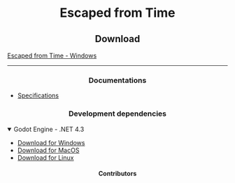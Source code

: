 <h1 align="center">
    Escaped from Time
</h1>

<h2 align="center">
    Download
</h2>

<a href="https://github.com/NickSpyker/Escaped-from-Time/releases/download/release/Escaped.from.Time.zip" align="center">
    Escaped from Time - Windows
</a>

<hr>

<h3 align="center">
    Documentations
</h3>

<ul>
    <li>
        <a href="./Docs/specifications.md">
           Specifications
        </a>
    </li>
</ul>

<h3 align="center">
    Development dependencies
</h3>

<details open>
    <summary>
        Godot Engine - .NET 4.3
    </summary>
    <ul>
        <li>
            <a href="https://github.com/godotengine/godot/releases/download/4.3-stable/Godot_v4.3-stable_mono_win64.zip">
                Download for Windows
            </a>
        </li>
        <li>
            <a href="https://github.com/godotengine/godot/releases/download/4.3-stable/Godot_v4.3-stable_mono_macos.universal.zip">
                Download for MacOS
            </a>
        </li>
        <li>
            <a href="https://github.com/godotengine/godot/releases/download/4.3-stable/Godot_v4.3-stable_mono_linux_x86_64.zip">
                Download for Linux
            </a>
        </li>
    </ul>
</details>

<h4 align="center">
    Contributors
</h4>
